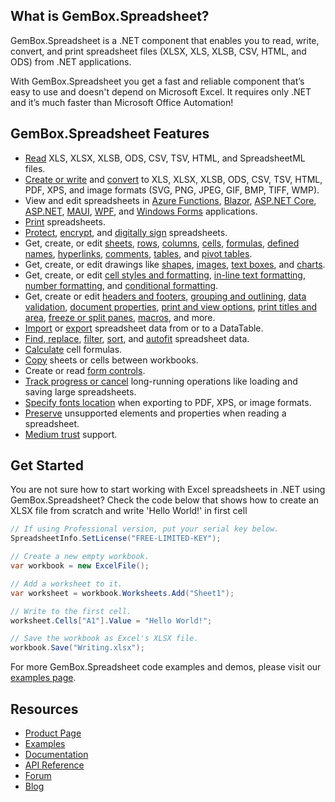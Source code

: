 ## What is GemBox.Spreadsheet?

GemBox.Spreadsheet is a .NET component that enables you to read, write, convert, and print spreadsheet files (XLSX, XLS, XLSB, CSV, HTML, and ODS) from .NET applications.

With GemBox.Spreadsheet you get a fast and reliable component that’s easy to use and doesn't depend on Microsoft Excel. It requires only .NET and it’s much faster than Microsoft Office Automation!

## GemBox.Spreadsheet Features

- [Read](https://www.gemboxsoftware.com/spreadsheet/examples/c-sharp-open-read-excel-file/401) XLS, XLSX, XLSB, ODS, CSV, TSV, HTML, and SpreadsheetML files.
- [Create or write](https://www.gemboxsoftware.com/spreadsheet/examples/c-sharp-create-write-excel-file/402) and [convert](https://www.gemboxsoftware.com/spreadsheet/examples/c-sharp-convert-excel-to-pdf/404) to XLS, XLSX, XLSB, ODS, CSV, TSV, HTML, PDF, XPS, and image formats (SVG, PNG, JPEG, GIF, BMP, TIFF, WMP).
- View and edit spreadsheets in [Azure Functions](https://www.gemboxsoftware.com/spreadsheet/examples/create-excel-pdf-on-azure/5901), [Blazor](https://www.gemboxsoftware.com/spreadsheet/examples/blazor-create-excel/5602), [ASP.NET Core](https://www.gemboxsoftware.com/spreadsheet/examples/asp-net-core-create-excel/5601), [ASP.NET](https://www.gemboxsoftware.com/spreadsheet/examples/asp-net-excel-export-gridview/5101), [MAUI](https://www.gemboxsoftware.com/spreadsheet/examples/create-excel-file-maui/5802), [WPF](https://www.gemboxsoftware.com/spreadsheet/examples/excel-wpf/5201), and [Windows Forms](https://www.gemboxsoftware.com/spreadsheet/examples/c-sharp-vb-net-import-export-excel-datagridview/5301) applications.
- [Print](https://www.gemboxsoftware.com/spreadsheet/examples/c-sharp-vb-net-print-excel/451) spreadsheets.
- [Protect](https://www.gemboxsoftware.com/spreadsheet/examples/excel-workbook-protection/705), [encrypt](https://www.gemboxsoftware.com/spreadsheet/examples/excel-encryption/701), and [digitally sign](https://www.gemboxsoftware.com/spreadsheet/examples/excel-xlsx-digital-signature/706) spreadsheets.
- Get, create, or edit [sheets](https://www.gemboxsoftware.com/spreadsheet/examples/excel-sheet-copy-delete/111), [rows](https://www.gemboxsoftware.com/spreadsheet/examples/c-sharp-vb-net-excel-row-column-autofit/108), [columns](https://www.gemboxsoftware.com/spreadsheet/examples/c-sharp-vb-net-excel-row-column-autofit/108), [cells](https://www.gemboxsoftware.com/spreadsheet/examples/c-sharp-excel-range/204), [formulas](https://www.gemboxsoftware.com/spreadsheet/examples/excel-formulas/206), [defined names](https://www.gemboxsoftware.com/spreadsheet/examples/excel-defined-names/214), [hyperlinks](https://www.gemboxsoftware.com/spreadsheet/examples/excel-cell-hyperlinks/207), [comments](https://www.gemboxsoftware.com/spreadsheet/examples/excel-cell-comments/208), [tables](https://www.gemboxsoftware.com/spreadsheet/examples/c-sharp-vb-net-create-excel-tables/119), and [pivot tables](https://www.gemboxsoftware.com/spreadsheet/examples/create-excel-pivot-tables/114).
- Get, create, or edit drawings like [shapes](https://www.gemboxsoftware.com/spreadsheet/examples/excel-shapes/211), [images](https://www.gemboxsoftware.com/spreadsheet/examples/excel-images/209), [text boxes](https://www.gemboxsoftware.com/spreadsheet/examples/excel-textboxes/212), and [charts](https://www.gemboxsoftware.com/spreadsheet/examples/create-excel-charts/301).
- Get, create, or edit [cell styles and formatting](https://www.gemboxsoftware.com/spreadsheet/examples/c-sharp-vb-net-excel-style-formatting/202), [in-line text formatting](https://www.gemboxsoftware.com/spreadsheet/examples/excel-cell-inline-formatting/203), [number formatting](https://www.gemboxsoftware.com/spreadsheet/examples/excel-cell-number-format/205), and [conditional formatting](https://www.gemboxsoftware.com/spreadsheet/examples/c-sharp-vb-net-excel-conditional-formatting/105).
- Get, create or edit [headers and footers](https://www.gemboxsoftware.com/spreadsheet/examples/excel-headers-footers/210), [grouping and outlining](https://www.gemboxsoftware.com/spreadsheet/examples/excel-grouping/101), [data validation](https://www.gemboxsoftware.com/spreadsheet/examples/excel-data-validation/106), [document properties](https://www.gemboxsoftware.com/spreadsheet/examples/excel-properties/107), [print and view options](https://www.gemboxsoftware.com/spreadsheet/examples/excel-print-view-options/103), [print titles and area](https://www.gemboxsoftware.com/spreadsheet/examples/excel-print-title-area/104), [freeze or split panes](https://www.gemboxsoftware.com/spreadsheet/examples/excel-freeze-split-panes/102), [macros](https://www.gemboxsoftware.com/spreadsheet/examples/vba-macros/124), and more.
- [Import](https://www.gemboxsoftware.com/spreadsheet/examples/c-sharp-export-datatable-dataset-to-excel/501) or [export](https://www.gemboxsoftware.com/spreadsheet/examples/c-sharp-export-datatable-dataset-to-excel/501) spreadsheet data from or to a DataTable.
- [Find, replace](https://www.gemboxsoftware.com/spreadsheet/examples/excel-find-replace-text/109), [filter](https://www.gemboxsoftware.com/spreadsheet/examples/excel-autofilter/112), [sort](https://www.gemboxsoftware.com/spreadsheet/examples/sort-data-excel/113), and [autofit](https://www.gemboxsoftware.com/spreadsheet/examples/c-sharp-vb-net-excel-row-column-autofit/108) spreadsheet data.
- [Calculate](https://www.gemboxsoftware.com/spreadsheet/examples/excel-formulas/206) cell formulas.
- [Copy](https://www.gemboxsoftware.com/spreadsheet/examples/excel-sheet-copy-delete/111) sheets or cells between workbooks.
- Create or read [form controls](https://www.gemboxsoftware.com/spreadsheet/examples/c-sharp-vb-net-excel-form-controls/123).
- [Track progress or cancel](https://www.gemboxsoftware.com/spreadsheet/examples/progress-reporting-and-cancellation/121) long-running operations like loading and saving large spreadsheets.
- [Specify fonts location](https://www.gemboxsoftware.com/spreadsheet/examples/private-fonts/115) when exporting to PDF, XPS, or image formats.
- [Preserve](https://www.gemboxsoftware.com/spreadsheet/examples/excel-preservation/801) unsupported elements and properties when reading a spreadsheet.
- [Medium trust](https://www.gemboxsoftware.com/spreadsheet/examples/asp-net-excel-export-gridview/5101) support.

## Get Started

You are not sure how to start working with Excel spreadsheets in .NET using GemBox.Spreadsheet? Check the code below that shows how to create an XLSX file from scratch and write 'Hello World!' in first cell

```csharp
// If using Professional version, put your serial key below.
SpreadsheetInfo.SetLicense("FREE-LIMITED-KEY");

// Create a new empty workbook.
var workbook = new ExcelFile();

// Add a worksheet to it.
var worksheet = workbook.Worksheets.Add("Sheet1");

// Write to the first cell.
worksheet.Cells["A1"].Value = "Hello World!";

// Save the workbook as Excel's XLSX file.
workbook.Save("Writing.xlsx");
```

For more GemBox.Spreadsheet code examples and demos, please visit our [examples page](https://www.gemboxsoftware.com/spreadsheet/examples/getting-started/601).

## Resources

- [Product Page](https://www.gemboxsoftware.com/spreadsheet)
- [Examples](https://www.gemboxsoftware.com/spreadsheet/examples)
- [Documentation](https://www.gemboxsoftware.com/spreadsheet/docs/introduction.html)
- [API Reference](https://www.gemboxsoftware.com/spreadsheet/docs/GemBox.Spreadsheet.html)
- [Forum](https://forum.gemboxsoftware.com/c/gembox-spreadsheet/5)
- [Blog](https://www.gemboxsoftware.com/gembox-spreadsheet)
